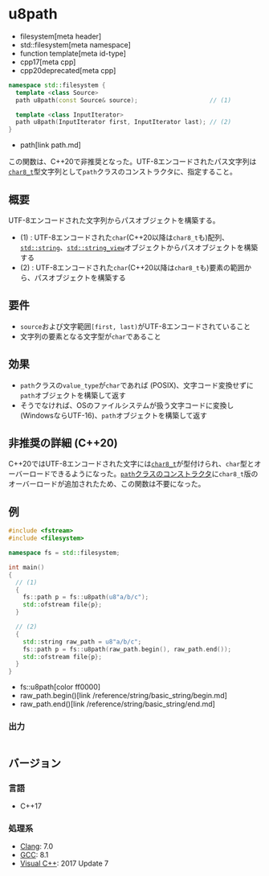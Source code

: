 # u8path
* filesystem[meta header]
* std::filesystem[meta namespace]
* function template[meta id-type]
* cpp17[meta cpp]
* cpp20deprecated[meta cpp]

```cpp
namespace std::filesystem {
  template <class Source>
  path u8path(const Source& source);                    // (1)

  template <class InputIterator>
  path u8path(InputIterator first, InputIterator last); // (2)
}
```
* path[link path.md]

この関数は、C++20で非推奨となった。UTF-8エンコードされたパス文字列は[`char8_t`](/lang/cpp20/char8_t.md)型文字列として`path`クラスのコンストラクタに、指定すること。


## 概要
UTF-8エンコードされた文字列からパスオブジェクトを構築する。

- (1) : UTF-8エンコードされた`char`(C++20以降は`char8_t`も)配列、[`std::string`](/reference/string/basic_string.md)、[`std::string_view`](/reference/string_view/basic_string_view.md)オブジェクトからパスオブジェクトを構築する
- (2) : UTF-8エンコードされた`char`(C++20以降は`char8_t`も)要素の範囲から、パスオブジェクトを構築する


## 要件
- `source`および文字範囲`[first, last)`がUTF-8エンコードされていること
- 文字列の要素となる文字型が`char`であること


## 効果
- `path`クラスの`value_type`が`char`であれば (POSIX)、文字コード変換せずに`path`オブジェクトを構築して返す
- そうでなければ、OSのファイルシステムが扱う文字コードに変換し (WindowsならUTF-16)、`path`オブジェクトを構築して返す

## 非推奨の詳細 (C++20)
C++20ではUTF-8エンコードされた文字には[`char8_t`](/lang/cpp20/char8_t.md)が型付けられ、`char`型とオーバーロードできるようになった。[`path`クラスのコンストラクタ](/reference/filesystem/path/op_constructor.md)に`char8_t`版のオーバーロードが追加されたため、この関数は不要になった。


## 例
```cpp example
#include <fstream>
#include <filesystem>

namespace fs = std::filesystem;

int main()
{
  // (1)
  {
    fs::path p = fs::u8path(u8"a/b/c");
    std::ofstream file{p};
  }

  // (2)
  {
    std::string raw_path = u8"a/b/c";
    fs::path p = fs::u8path(raw_path.begin(), raw_path.end());
    std::ofstream file{p};
  }
}
```
* fs::u8path[color ff0000]
* raw_path.begin()[link /reference/string/basic_string/begin.md]
* raw_path.end()[link /reference/string/basic_string/end.md]

### 出力
```
```

## バージョン
### 言語
- C++17

### 処理系
- [Clang](/implementation.md#clang): 7.0
- [GCC](/implementation.md#gcc): 8.1
- [Visual C++](/implementation.md#visual_cpp): 2017 Update 7
